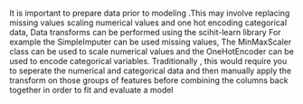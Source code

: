 It is important to prepare data prior to modeling .This may involve replacing missing values scaling numerical values and one hot encoding categorical data, Data transforms can be performed using the scihit-learn library
 For example the SimpleImputer can be used missing values, The MinMaxScaler class can be used to scale numerical values and the OneHotEncoder can be used to encode categorical variables.
 Traditionally , this would require you to seperate the numerical and categorical data and then manually apply the transform on those groups of features before combining the columns back together in order to fit
 and evaluate a model
